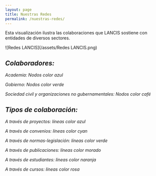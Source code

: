 ```yaml
---
layout: page
title: Nuestras Redes
permalink: /nuestras-redes/
---
```

Esta visualización ilustra las colaboraciones que LANCIS sostiene con entidades de diversos sectores.

![Redes LANCIS](/assets/Redes LANCIS.png)


## *Colaboradores:*

*Academia: Nodos color azul*

*Gobierno: Nodos color verde*

*Sociedad civil y organizaciones no gubernamentales: Nodos color café*



## *Tipos de colaboración:*

*A través de proyectos: líneas color azul*

*A través de convenios: líneas color cyan*

*A través de normas-legislación: líneas color verde*

*A través de publicaciones: líneas color morado*

*A través de estudiantes: líneas color naranja*

*A través de cursos: líneas color rosa*
